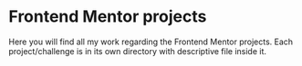 # Frontend Mentor projects
Here you will find all my work regarding the Frontend Mentor projects. Each project/challenge is in its own directory with descriptive file inside it.
